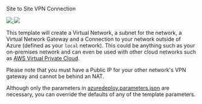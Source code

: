 Site to Site VPN Connection

<a href="https://portal.azure.com/#create/Microsoft.Template/uri/https://raw.githubusercontent.com/jayparadis/cloud-templates/master/azure-site-to-site-create/azuredeploy.json" target="_blank">
    <img src="http://azuredeploy.net/deploybutton.png"/>
</a>
<a href="http://armviz.io/#/?load=https://raw.githubusercontent.com/jayparadis/cloud-templates/master/azure-site-to-site-create/azuredeploy.json" target="_blank">
    <img src="http://armviz.io/visualizebutton.png"/>
</a>

This template will create a Virtual Network, a subnet for the network, a Virtual Network Gateway and a Connection to your network outside of Azure (defined as your `local` network). This could be anything such as your on-premises network and can even be used with other cloud networks such as [AWS Virtual Private Cloud](https://github.com/sedouard/aws-vpc-to-azure-vnet).

Please note that you must have a Public IP for your other network's VPN gateway and cannot be behind an NAT.

Although only the parameters in [azuredeploy.parameters.json](./azuredeploy.parameters.json) are necessary, you can override the defaults of any of the template parameters.
